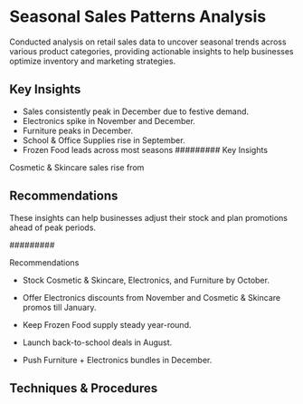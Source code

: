 # Seasonal Sales Patterns Analysis
Conducted analysis on retail sales data to uncover seasonal trends across various product categories, providing actionable insights to help businesses optimize inventory and marketing strategies.

## Key Insights
- Sales consistently peak in December due to festive demand.
- Electronics spike in November and December.
- Furniture peaks in December.
- School & Office Supplies rise in September.
- Frozen Food leads across most seasons
#########
Key Insights



Cosmetic & Skincare sales rise from 




## Recommendations
These insights can help businesses adjust their stock and plan promotions ahead of peak periods.


#########

Recommendations
 
 
- Stock Cosmetic & Skincare, Electronics, and Furniture by October.
 
- Offer Electronics discounts from November and Cosmetic & Skincare promos till January.
 
- Keep Frozen Food supply steady year-round.
 
- Launch back-to-school deals in August.
 
- Push Furniture + Electronics bundles in December.



## Techniques & Procedures

